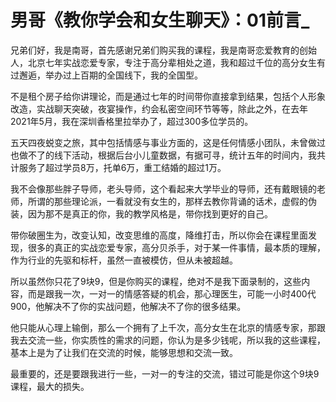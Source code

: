 # 男哥《教你学会和女生聊天》：01前言_

兄弟们好，我是南哥，首先感谢兄弟们购买我的课程，我是南哥恋爱教育的创始人，北京七年实战恋爱专家，专注于高分辈相处之道，我和超过千位的高分女生有过邂逅，举办过上百期的全国线下，我的全国型。

不是租个房子给你讲理论，而是通过七年的时间带你直接拿到结果，包括个人形象改造，实战聊天突破，夜宴操作，约会私密空间环节等等，除此之外，在去年2021年5月，我在深圳香格里拉举办了，超过300多位学员的。

五天四夜蜕变之旅，其中包括情感与事业方面的，这是任何情感小团队，未曾做过也做不了的线下活动，根据后台小儿童数据，有据可寻，统计五年的时间内，我共计服务了超过学员8万，托单6万，重工结婚的超过1万。

我不会像那些胖子导师，老头导师，这个看起来大学毕业的导师，还有戴眼镜的老师，所谓的那些理论派，一看就没有女生的，那样去教你背诵的话术，虚假的伪装，因为那不是真正的你，我的教学风格是，带你找到更好的自己。

带你破圈生为，改变认知，改变思维的高度，降维打击，所以你会在课程里面发现，很多的真正的实战恋爱专家，高分贝杀手，对于某一件事情，最本质的理解，作为行业的先驱和标杆，虽然一直被模仿，但从未被超越。

所以虽然你只花了9块9，但是你购买的课程，绝对不是我下面录制的，这些内容，而是跟我一次，一对一的情感答疑的机会，那心理医生，可能一小时400代900，他解决不了你的实战问题，他解决不了你的很多结果。

他只能从心理上输倒，那么一个拥有了上千次，高分女生在北京的情感专家，那跟我去交流一些，你实质性的需求的问题，你认为是多少钱呢，所以我的这些课程，基本上是为了让我们在交流的时候，能够思想和交流一致。

最重要的，还是要跟我进行一些，一对一的专注的交流，错过可能是你这个9块9课程，最大的损失。